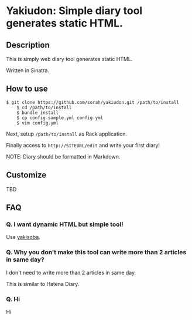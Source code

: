 # Yakiudon: Simple diary tool generates static HTML.

## Description

This is simply web diary tool generates static HTML.

Written in Sinatra.

## How to use

    $ git clone https://github.com/sorah/yakiudon.git /path/to/install
		$ cd /path/to/install
		$ bundle install
		$ cp config.sample.yml config.yml
		$ vim config.yml

Next, setup `/path/to/install` as Rack application.

Finally access to `http://SITEURL/edit` and write your first diary!

NOTE: Diary should be formatted in Markdown.

## Customize

TBD

## FAQ

### Q. I want dynamic HTML but simple tool!

Use [yakisoba](http://github.com/hinassan/yakisoba).

### Q. Why you don't make this tool can write more than 2 articles in same day? 

I don't need to write more than 2 articles in same day.

This is similar to Hatena Diary.

### Q. Hi

Hi
